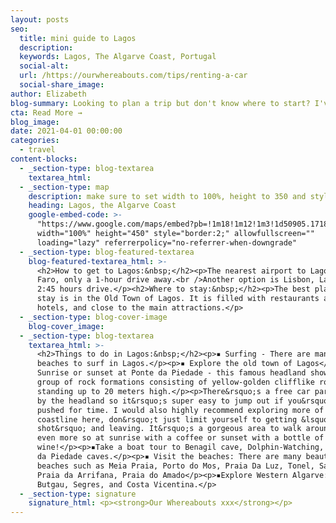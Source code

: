 ```yaml
---
layout: posts
seo:
  title: mini guide to Lagos
  description:
  keywords: Lagos, The Algarve Coast, Portugal
  social-alt:
  url: /https://ourwhereabouts.com/tips/renting-a-car
  social-share_image:
author: Elizabeth
blog-summary: Looking to plan a trip but don't know where to start? I've got you!
cta: Read More →
blog_image:
date: 2021-04-01 00:00:00
categories:
  - travel
content-blocks:
  - _section-type: blog-textarea
    textarea_html:
  - _section-type: map
    description: make sure to set width to 100%, height to 350 and style to border 2
    heading: Lagos, the Algarve Coast
    google-embed-code: >-
      "https://www.google.com/maps/embed?pb=!1m18!1m12!1m3!1d50905.17188991839!2d-8.718023119710418!3d37.1152748503471!2m3!1f0!2f0!3f0!3m2!1i1024!2i768!4f13.1!3m3!1m2!1s0xd1b304950234d8d%3A0x5410aaa3471afc57!2sLagos%2C%20Portugal!5e0!3m2!1sen!2sus!4v1662313353351!5m2!1sen!2sus"
      width="100%" height="450" style="border:2;" allowfullscreen=""
      loading="lazy" referrerpolicy="no-referrer-when-downgrade"
  - _section-type: blog-featured-textarea
    blog-featured-textarea_html: >-
      <h2>How to get to Lagos:&nbsp;</h2><p>The nearest airport to Lagos is
      Faro, only a 1-hour drive away.<br />Another option is Lisbon, Lagos is a
      2:45 hours drive.</p><h2>Where to stay:&nbsp;</h2><p>The best place to
      stay is in the Old Town of Lagos. It is filled with restaurants and
      hotels, and close to the main attractions.</p>
  - _section-type: blog-cover-image
    blog-cover_image:
  - _section-type: blog-textarea
    textarea_html: >-
      <h2>Things to do in Lagos:&nbsp;</h2><p>▪︎ Surfing - There are many great
      beaches to surf in Lagos.</p><p>▪︎ Explore the old town of Lagos</p><p>▪︎
      Sunrise or sunset at Ponte da Piedade - this famous headland shows off a
      group of rock formations consisting of yellow-golden clifflike rocks
      standing up to 20 meters high.</p><p>There&rsquo;s a free car park right
      by the headland so it&rsquo;s super easy to jump out if you&rsquo;re
      pushed for time. I would also highly recommend exploring more of the
      coastline here, don&rsquo;t just limit yourself to getting &lsquo;that
      shot&rsquo; and leaving. It&rsquo;s a gorgeous area to walk around and
      even more so at sunrise with a coffee or sunset with a bottle of
      wine!</p><p>▪︎Take a boat tour to Benagil cave, Dolphin-Watching, or Ponte
      da Piedade caves.</p><p>▪︎ Visit the beaches: There are many beautiful
      beaches such as Meia Praia, Porto do Mos, Praia Da Luz, Tonel, Sagres,
      Praia da Arrifana, Praia do Amado</p><p>▪︎Explore Western Algarve: Visit
      Butgau, Segres, and Costa Vicentina.</p>
  - _section-type: signature
    signature_html: <p><strong>Our Whereabouts xxx</strong></p>
---
```

